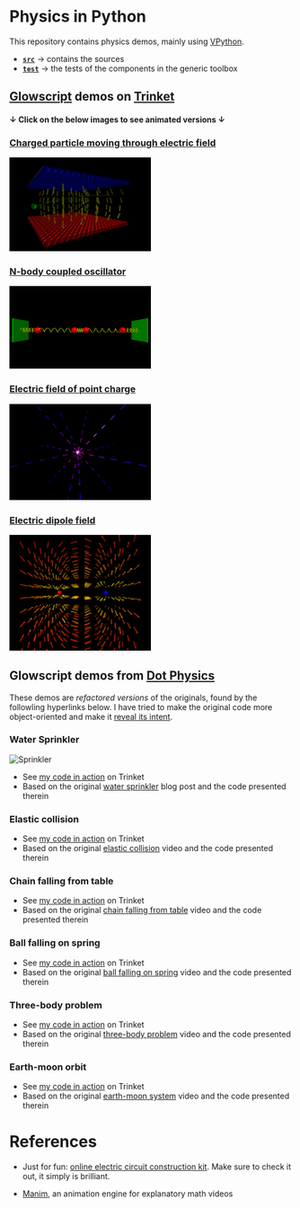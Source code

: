 # Physics in Python

This repository contains physics demos, mainly using [VPython](https://vpython.org/).

- [**`src`**](src) &rarr; contains the sources
- [**`test`**](test) &rarr; the tests of the components in the generic toolbox

## [Glowscript](https://www.glowscript.org/) demos on [Trinket](https://trinket.io)

#### **&darr;** Click on the below images to see animated versions **&darr;**

### [Charged particle moving through electric field](https://trinket.io/glowscript/db4616ccd73c)

<a href="https://zegerh-6085.trinket.io/sites/moving_charge">
  <img alt="Particle in electric field" width="50%" height="50%" src="./src/demos/images/particle_in_electric_field.png"/></br>
</a>

### [N-body coupled oscillator](https://trinket.io/glowscript/5a852a2b7570)

<a href="https://zegerh-6085.trinket.io/sites/n_body_coupled_oscillator">
  <img alt="N-body coupled oscillator" width="50%" height="50%" src="./src/demos/images/n_body_coupled_oscillator.png"/>
</a>

### [Electric field of point charge](https://trinket.io/glowscript/96da4eb68335?showInstructions=true)

<a href="https://zegerh-6085.trinket.io/sites/point_charge">
  <img alt="Electric field of point charge" width="50%" height="50%" src="./src/demos/images/point_charge.png"/>
</a>

### [Electric dipole field](https://trinket.io/glowscript/a2b8b655fa07?showInstructions=true)

<a href="https://zegerh-6085.trinket.io/sites/dipole">
  <img alt="Electric field of a dipole" width="50%" height="50%" src="./src/demos/images/dipole_field.png"/>
</a>

## Glowscript demos from [Dot Physics](https://www.youtube.com/channel/UCVxIDFY01y4n_c2lK1TB-KA)

These demos are _refactored versions_ of the originals, found 
by the followling hyperlinks below. I have tried to make the
original code more object-oriented and make it [reveal its intent](https://martinfowler.com/bliki/BeckDesignRules.html).

### Water Sprinkler

![Sprinkler](https://rhettallain.com/wp-content/uploads/2019/11/sprinkler1.gif)

- See [my code in action](https://trinket.io/glowscript/3ec01917098d) on Trinket
- Based on the original [water sprinkler](https://rhettallain.com/2019/11/12/modeling-a-spinning-sprinkler/) blog post and the code presented therein

### Elastic collision

- See [my code in action](https://trinket.io/glowscript/d7600bd4705a) on Trinket
- Based on the original [elastic collision](https://www.youtube.com/watch?v=g_p-5YfUSnw&t=11s) video and the code presented therein

### Chain falling from table

- See [my code in action](https://trinket.io/glowscript/c3e556761469) on Trinket
- Based on the original [chain falling from table](https://www.youtube.com/watch?v=vXp1hW_t-bo) video and the code presented therein

### Ball falling on spring

- See [my code in action](https://trinket.io/glowscript/92ffad53ab4d) on Trinket
- Based on the original [ball falling on spring](https://www.youtube.com/watch?v=ExxDuRTIe0E) video and the code presented therein

### Three-body problem

- See [my code in action](https://trinket.io/glowscript/42acc05540ae) on Trinket
- Based on the original [three-body problem](https://www.youtube.com/watch?v=Ye2wIV8-SB8) video and the code presented therein

### Earth-moon orbit

- See [my code in action](https://trinket.io/glowscript/42acc05540ae) on Trinket
- Based on the original [earth-moon system]([https://www.youtube.com/watch?v=ExxDuRTIe0E](https://www.youtube.com/watch?v=2BisyQhNBFM)) video and the code presented therein

# References

- Just for fun: [online electric circuit construction kit](https://phet.colorado.edu/sims/html/circuit-construction-kit-ac/latest/circuit-construction-kit-ac_all.html).
Make sure to check it out, it simply is brilliant.

- [Manim](https://github.com/3b1b/manim), an animation engine for explanatory math videos
